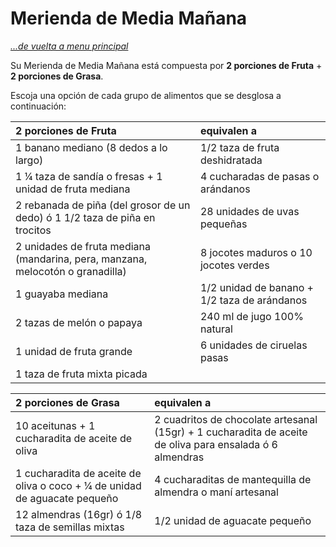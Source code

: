 # Merienda de Media Mañana
_[...de vuelta a menu principal](./nutri-fit.md)_

Su Merienda de Media Mañana está compuesta por **2 porciones de Fruta** + **2 porciones de Grasa**. 

Escoja una opción de cada grupo de alimentos que se desglosa a continuación:

| 2 porciones de Fruta | equivalen a |
| :- | :- |
| 1 banano mediano (8 dedos a lo largo) | 1/2 taza de fruta deshidratada |
| 1 1⁄4 taza de sandía o fresas + 1 unidad de fruta mediana | 4 cucharadas de pasas o arándanos |
| 2 rebanada de piña (del grosor de un dedo) ó 1 1/2 taza de piña en trocitos | 28 unidades de uvas pequeñas |
| 2 unidades de fruta mediana (mandarina, pera, manzana, melocotón o granadilla) | 8 jocotes maduros o 10 jocotes verdes |
| 1 guayaba mediana | 1/2 unidad de banano + 1/2 taza de arándanos |
| 2 tazas de melón o papaya | 240 ml de jugo 100% natural |
| 1 unidad de fruta grande | 6 unidades de ciruelas pasas |
| 1 taza de fruta mixta picada |

| 2 porciones de Grasa | equivalen a |
| :- | :- |
| 10 aceitunas + 1 cucharadita de aceite de oliva | 2 cuadritos de chocolate artesanal (15gr) + 1 cucharadita de aceite de oliva para ensalada ó 6 almendras |
| 1 cucharadita de aceite de oliva o coco + 1⁄4 de unidad de aguacate pequeño | 4 cucharaditas de mantequilla de almendra o maní artesanal |
| 12 almendras (16gr) ó 1/8 taza de semillas mixtas | 1/2 unidad de aguacate pequeño |
